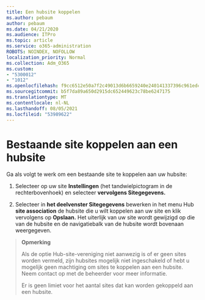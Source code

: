 ```yaml
---
title: Een hubsite koppelen
ms.author: pebaum
author: pebaum
ms.date: 04/21/2020
ms.audience: ITPro
ms.topic: article
ms.service: o365-administration
ROBOTS: NOINDEX, NOFOLLOW
localization_priority: Normal
ms.collection: Adm_O365
ms.custom:
- "5300012"
- "1012"
ms.openlocfilehash: f9cc6512e50a7f2c49013d6b6659240e240141337396c961edc04225e130f54b
ms.sourcegitcommit: b5f7da89a650d2915dc652449623c78be6247175
ms.translationtype: MT
ms.contentlocale: nl-NL
ms.lasthandoff: 08/05/2021
ms.locfileid: "53989622"
---
```

# <a name="associate-existing-site-with-a-hub-site"></a>Bestaande site koppelen aan een hubsite

Ga als volgt te werk om een bestaande site te koppelen aan uw hubsite:
  
1. Selecteer op uw site **Instellingen** (het tandwielpictogram in de rechterbovenhoek) en selecteer **vervolgens Sitegegevens.**

2. Selecteer in **het deelvenster Sitegegevens** bewerken in het menu Hub **site association** de hubsite die u wilt koppelen aan uw site en klik vervolgens op **Opslaan.** Het uiterlijk van uw site wordt gewijzigd op die van de hubsite en de navigatiebalk van de hubsite wordt bovenaan weergegeven.

>**Opmerking**
>
>Als de optie Hub-site-vereniging niet aanwezig is of er geen sites worden vermeld, zijn hubsites mogelijk niet ingeschakeld of hebt u mogelijk geen machtiging om sites te koppelen aan een hubsite. Neem contact op met de beheerder voor meer informatie.
>
>Er is geen limiet voor het aantal sites dat kan worden gekoppeld aan een hubsite.
  